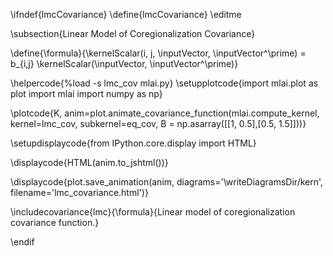 \ifndef{lmcCovariance}
\define{lmcCovariance}
\editme

\subsection{Linear Model of Coregionalization Covariance}

\define{\formula}{\kernelScalar(i, j, \inputVector, \inputVector^\prime) = b_{i,j} \kernelScalar(\inputVector, \inputVector^\prime)}

\helpercode{%load -s lmc_cov mlai.py}
\setupplotcode{import mlai.plot as plot
import mlai
import numpy as np}

\plotcode{K, anim=plot.animate_covariance_function(mlai.compute_kernel, 
                                         kernel=lmc_cov, subkernel=eq_cov,
										 B = np.asarray([[1, 0.5],[0.5, 1.5]]))}

\setupdisplaycode{from IPython.core.display import HTML}

\displaycode{HTML(anim.to_jshtml())}

\displaycode{plot.save_animation(anim, 
                    diagrams='\writeDiagramsDir/kern', 
				    filename='lmc_covariance.html')}


\includecovariance{lmc}{\formula}{Linear model of coregionalization covariance function.}


\endif
